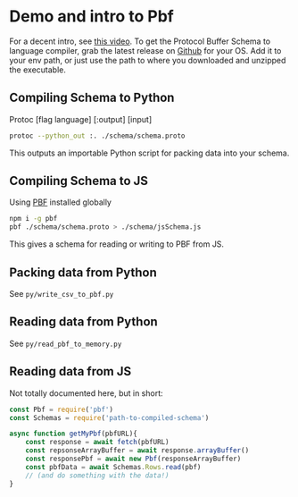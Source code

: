 # Demo and intro to Pbf

For a decent intro, see [this video](https://youtu.be/46O73On0gyI). To get the Protocol Buffer Schema to language compiler, grab the latest release on [Github](https://github.com/protocolbuffers/protobuf/releases) for your OS. Add it to your env path, or just use the path to where you downloaded and unzipped the executable.

## Compiling Schema to Python
Protoc [flag language] [:output] [input] 
```bash
protoc --python_out :. ./schema/schema.proto
```
This outputs an importable Python script for packing data into your schema.

## Compiling Schema to JS
Using [PBF](https://www.npmjs.com/package/pbf) installed globally
```bash
npm i -g pbf
pbf ./schema/schema.proto > ./schema/jsSchema.js
```

This gives a schema for reading or writing to PBF from JS.

## Packing data from Python
See `py/write_csv_to_pbf.py`

## Reading data from Python
See `py/read_pbf_to_memory.py`

## Reading data from JS
Not totally documented here, but in short:

```js
const Pbf = require('pbf')
const Schemas = require('path-to-compiled-schema')

async function getMyPbf(pbfURL){
    const response = await fetch(pbfURL)
    const repsonseArrayBuffer = await response.arrayBuffer()
    const responsePbf = await new Pbf(responseArrayBuffer)
    const pbfData = await Schemas.Rows.read(pbf)
    // (and do something with the data!)
}
```
